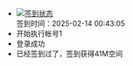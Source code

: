 - [![签到状态](https://github.com/p7wm/Cloud189-Actions/actions/workflows/main.yml/badge.svg?branch=main)](https://github.com/p7wm/Cloud189-Actions/actions/workflows/main.yml) <br> 签到时间：2025-02-14 00:43:05
- 开始执行帐号1
- 登录成功
- 已经签到过了，签到获得41M空间
